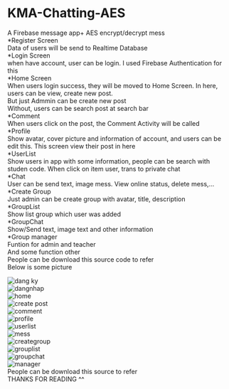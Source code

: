 # KMA-Chatting-AES
A Firebase message app+ AES encrypt/decrypt mess<br />
*Register Screen<br />
Data of users will be send to Realtime Database<br />
*Login Screen<br />
when have account, user can be login. I used Firebase Authentication for this<br />
*Home Screen<br />
When users login success, they will be moved to Home Screen. In here, users can be view, create new post.<br />
But just Admmin can be create new post<br />
Without, users can be search post at search bar<br />
*Comment<br />
When users click on the post, the Comment Activity will be called<br />
*Profile<br />
Show avatar, cover picture and information of account, and users can be edit this. This screen view their post in here<br />
*UserList<br />
Show users in app with some information, people can be search with studen code. When click on item user, trans to private chat<br />
*Chat<br />
User can be send text, image mess. View online status, delete mess,...<br />
*Create Group<br />
Just admin can be create group with avatar, title, description<br />
*GroupList<br />
Show list group which user was added<br />
*GroupChat<br />
Show/Send text, image text and other information<br />
*Group manager<br />
Funtion for admin and teacher<br />
And some function other<br />
People can be download this source code to refer<br />
Below is some picture<br />


![dang ky](https://user-images.githubusercontent.com/94952035/148667195-7582be9b-8bf9-4702-b519-46b3aa4c46b7.png)<br />
![dangnhap](https://user-images.githubusercontent.com/94952035/148667209-2d46c719-92c9-427b-9d4f-f6ae73bdf958.png)<br />
![home](https://user-images.githubusercontent.com/94952035/148667264-e4919438-904c-4328-986f-d86e26b8c159.png)<br />
![create post](https://user-images.githubusercontent.com/94952035/148667397-3b8d4700-2057-4a13-b3c5-8cba5fa3aff1.png)<br />
![comment](https://user-images.githubusercontent.com/94952035/148667378-90e779bd-fdd3-42b1-8b67-d18a0d78b1d6.png)<br />
![profile](https://user-images.githubusercontent.com/94952035/148667409-fa565788-2eec-44a7-8737-5faccbeb803e.png)<br />
![userlist](https://user-images.githubusercontent.com/94952035/148667456-c51a01c8-9d48-4c34-9430-86099eb42171.png)<br />
![mess](https://user-images.githubusercontent.com/94952035/148667479-b54a319a-eeb8-44f1-a123-9c745a8e3a64.png)<br />
![creategroup](https://user-images.githubusercontent.com/94952035/148667475-4c6a6dca-bcac-4a2f-9f31-45eb7be9ed0b.png)<br />
![grouplist](https://user-images.githubusercontent.com/94952035/148667477-433546a6-8cb0-43e7-b899-6e20e0718bf8.png)<br />
![groupchat](https://user-images.githubusercontent.com/94952035/148667476-91c8399b-94cf-4ec4-b46f-7dfc287d3f2b.png)<br />
![manager](https://user-images.githubusercontent.com/94952035/148667478-9d829c9f-9eca-4a02-b730-0416fd446e7d.png)<br />
People can be download this source to refer <br />
THANKS FOR READING ^^







